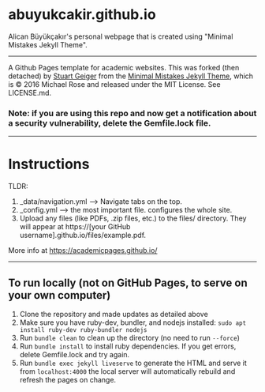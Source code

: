 # abuyukcakir.github.io
Alican Büyükçakır's personal webpage that is created using "Minimal Mistakes Jekyll Theme".

------

A Github Pages template for academic websites. This was forked (then detached) by [Stuart Geiger](https://github.com/staeiou) from the [Minimal Mistakes Jekyll Theme](https://mmistakes.github.io/minimal-mistakes/), which is © 2016 Michael Rose and released under the MIT License. See LICENSE.md.

### Note: if you are using this repo and now get a notification about a security vulnerability, delete the Gemfile.lock file. 

------

# Instructions

TLDR:
1. _data/navigation.yml --> Navigate tabs on the top. 
2. _config.yml --> the most important file. configures the whole site.
3. Upload any files (like PDFs, .zip files, etc.) to the files/ directory. They will appear at https://[your GitHub username].github.io/files/example.pdf.  

More info at https://academicpages.github.io/

------

## To run locally (not on GitHub Pages, to serve on your own computer)

1. Clone the repository and made updates as detailed above
2. Make sure you have ruby-dev, bundler, and nodejs installed: `sudo apt install ruby-dev ruby-bundler nodejs`
3. Run `bundle clean` to clean up the directory (no need to run `--force`)
4. Run `bundle install` to install ruby dependencies. If you get errors, delete Gemfile.lock and try again.
5. Run `bundle exec jekyll liveserve` to generate the HTML and serve it from `localhost:4000` the local server will automatically rebuild and refresh the pages on change.

